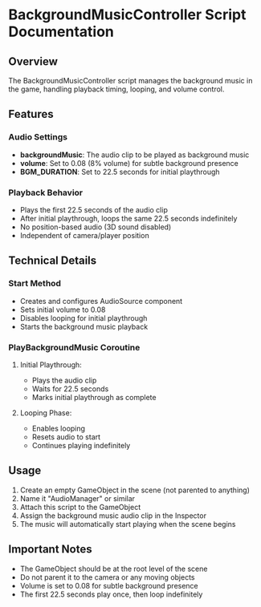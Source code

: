 # BackgroundMusicController Script Documentation

## Overview
The BackgroundMusicController script manages the background music in the game, handling playback timing, looping, and volume control.

## Features

### Audio Settings
- **backgroundMusic**: The audio clip to be played as background music
- **volume**: Set to 0.08 (8% volume) for subtle background presence
- **BGM_DURATION**: Set to 22.5 seconds for initial playthrough

### Playback Behavior
- Plays the first 22.5 seconds of the audio clip
- After initial playthrough, loops the same 22.5 seconds indefinitely
- No position-based audio (3D sound disabled)
- Independent of camera/player position

## Technical Details

### Start Method
- Creates and configures AudioSource component
- Sets initial volume to 0.08
- Disables looping for initial playthrough
- Starts the background music playback

### PlayBackgroundMusic Coroutine
1. Initial Playthrough:
   - Plays the audio clip
   - Waits for 22.5 seconds
   - Marks initial playthrough as complete

2. Looping Phase:
   - Enables looping
   - Resets audio to start
   - Continues playing indefinitely

## Usage
1. Create an empty GameObject in the scene (not parented to anything)
2. Name it "AudioManager" or similar
3. Attach this script to the GameObject
4. Assign the background music audio clip in the Inspector
5. The music will automatically start playing when the scene begins

## Important Notes
- The GameObject should be at the root level of the scene
- Do not parent it to the camera or any moving objects
- Volume is set to 0.08 for subtle background presence
- The first 22.5 seconds play once, then loop indefinitely 